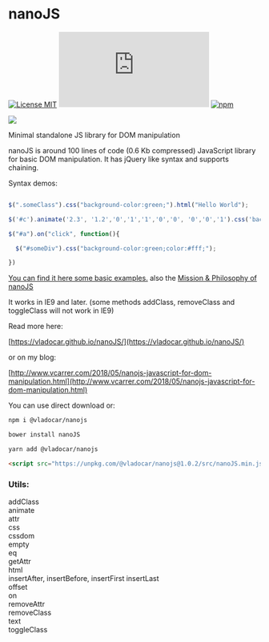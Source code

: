 # nanoJS

[![License MIT](https://img.shields.io/badge/licence-MIT-blue.svg)](https://choosealicense.com/licenses/mit/)
[![Gzip Size](https://img.badgesize.io/https://unpkg.com/@vladocar/nanojs@1.0.2/src/nanoJS.min.js?compression=gzip)](https://unpkg.com/@vladocar/nanojs@1.0.0/src/nanoJS.min.js)
[![npm](https://img.shields.io/npm/v/@vladocar/nanojs.svg)](https://www.npmjs.com/package/@vladocar/nanojs)


<img src="../logos/png/horizontal%20-%20logo/nano-logo.png"/>

Minimal standalone JS library for DOM manipulation

nanoJS is around 100 lines of code (0.6 Kb compressed) JavaScript library for basic DOM manipulation. It has jQuery like syntax and supports chaining.

Syntax demos:

```javascript

$(".someClass").css("background-color:green;").html("Hello World");

$('#c').animate('2.3', '1.2','0','1','1','0','0', '0','0','1').css('background-color:red').text('Hello');

$("#a").on("click", function(){

  $("#someDiv").css("background-color:green;color:#fff;");

})

```

[You can find it here some basic examples.](docs.md) also the [Mission & Philosophy of nanoJS](mission.md)


It works in IE9 and later. (some methods addClass, removeClass and toggleClass will not work in IE9)

Read more here:

[https://vladocar.github.io/nanoJS/](https://vladocar.github.io/nanoJS/)

or on my blog:

[http://www.vcarrer.com/2018/05/nanojs-javascript-for-dom-manipulation.html](http://www.vcarrer.com/2018/05/nanojs-javascript-for-dom-manipulation.html)


You can use direct download or:

```sh
npm i @vladocar/nanojs
```

```sh
bower install nanoJS
```

```sh
yarn add @vladocar/nanojs
```

```html
<script src="https://unpkg.com/@vladocar/nanojs@1.0.2/src/nanoJS.min.js"></script>
```

### Utils:

addClass  
animate  
attr  
css  
cssdom  
empty  
eq  
getAttr  
html  
insertAfter, insertBefore, insertFirst insertLast  
offset  
on  
removeAttr  
removeClass  
text  
toggleClass  
